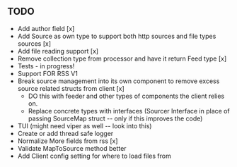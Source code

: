 ## TODO

+ Add author field [x]
+ Add Source as own type to support both http sources and file types sources [x]
+ Add file reading support [x]
+ Remove collection type from processor and have it return Feed type [x]
+ Tests - in progress!
+ Support FOR RSS V1 
+ Break source management into its own component to remove excess source related structs from client [x]
    - DO this with feeder and other types of components the client relies on. 
    - Replace concrete types with interfaces (Sourcer Interface in place of passing SourceMap struct -- only if this improves the code)
+ TUI (might need viper as well -- look into this)
+ Create or add thread safe logger 
+ Normalize More fields from rss [x]
+ Validate MapToSource method better 
+ Add Client config setting for where to load files from 

